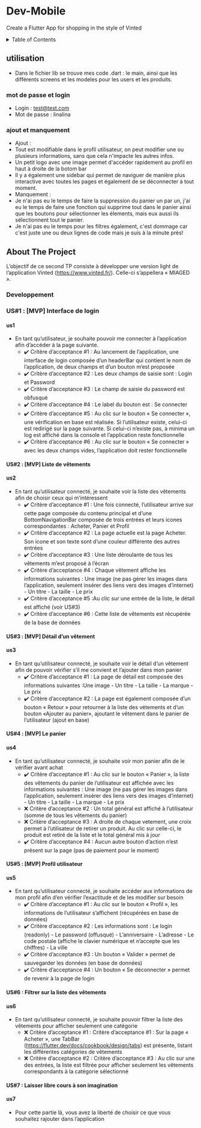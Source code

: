 # Dev-Mobile
Create a Flutter App for shopping in the style of Vinted


<!-- TABLE OF CONTENTS -->
<details>
  <summary>Table of Contents</summary>
  <ol>
     <li>
      <a href="#Utilisations">Conclusions</a>
      <ul>
        <li><a href="#mot-de-passe-et-login">Mot de passe et Login</a></li>
      </ul>
      <ul>
        <li><a href="#ajout-et-manquement">Ajouts et manquements</a></li>
      </ul>
    </li>
    <li>
      <a href="#developpement">Développement</a>
      <ul>
        <li><a href="#us1">US#1 : [MVP] Interface de login</a></li>
      </ul>
      <ul>
        <li><a href="#us2">US#2 : [MVP] Liste de vêtements </a></li>
      </ul>
       <ul>
        <li><a href="#us3">US#3 : [MVP] Détail d’un vêtement</a></li>
      </ul>
      <ul>
        <li><a href="#us4">US#4 : [MVP] Le panier</a></li>
      </ul>
      <ul>
        <li><a href="#us5"> US#5 : [MVP] Profil utilisateur </a></li>
      </ul>
      <ul>
        <li><a href="#us6">US#6 : Filtrer sur la liste des vêtements </a></li>
      </ul>
      <ul>
        <li><a href="#us7">US#7 : Laisser libre cours à son imagination</a></li>
      </ul>
    </li>
  </ol>
</details>




<!-- UTILISATIONS -->
## utilisation
* Dans le fichier lib se trouve mes code .dart : le main, ainsi que les différents screens et les modeles pour les users et les produits.

### mot de passe et login
* Login : test@test.com
* Mot de passe : linalina

### ajout et manquement
* Ajout :
*   Tout est modifiable dans le profil utilisateur, on peut modifier une ou plusieurs informations, sans que cela n'impacte les autres infos.
*   Un petit logo avec une image permet d'accéder rapidement au profil en haut à droite de la botom bar
*   Il y a également une sidebar qui permet de naviguer de manière plus interactive avec toutes les pages et également de se déconnecter à tout moment.
* Manquement : 
*   Je n'ai pas eu le temps de faire la suppression du panier un par un, j'ai eu le temps de faire une fonction qui supprime tout dans le panier ainsi que les boutons pour sélectionner les élements, mais eux aussi ils sélectionnent tout le panier.
*   Je n'ai pas eu le temps pour les filtres également, c'est dommage car c'est juste une ou deux lignes de code mais je suis à la minute près!

<!-- ABOUT THE PROJECT -->
## About The Project
L’objectif de ce second TP consiste à développer une version light de l’application Vinted (https://www.vinted.fr/). Celle-ci s’appellera « MIAGED ».

### Developpement

### US#1 : [MVP] Interface de login
#### us1

* En tant qu’utilisateur, je souhaite pouvoir me connecter à l’application afin d’accéder à la page suivante.
    * :heavy_check_mark: Critère d’acceptance #1 : Au lancement de l’application, une interface de login composée d’un headerBar qui contient le nom de l’application, de deux champs et d’un bouton m’est proposée
    * :heavy_check_mark: Critère d’acceptance #2 : Les deux champs de saisie sont : Login et Password
    * :heavy_check_mark: Critère d’acceptance #3 : Le champ de saisie du password est obfusqué
    * :heavy_check_mark: Critère d’acceptance #4 : Le label du bouton est : Se connecter
    * :heavy_check_mark: Critère d’acceptance #5 : Au clic sur le bouton « Se connecter », une vérification en base est réalisée. Si l’utilisateur existe, celui-ci est redirigé sur la page suivante. Si celui-ci n’existe pas, à minima un log est affiché dans la console et l’application reste fonctionnelle
    * :heavy_check_mark: Critère d’acceptance #6 : Au clic sur le bouton « Se connecter » avec les deux champs vides, l’application doit rester fonctionnelle


#### US#2 : [MVP] Liste de vêtements 
#### us2

* En tant qu’utilisateur connecté, je souhaite voir la liste des vêtements afin de choisir ceux qui m’intéressent
    * :heavy_check_mark: Critère d’acceptance #1 : Une fois connecté, l’utilisateur arrive sur cette page composée du contenu principal et d’une BottomNavigationBar composée de trois entrées et leurs icones correspondantes : Acheter, Panier et Profil
    * :heavy_check_mark: Critère d’acceptance #2 : La page actuelle est la page Acheter. Son icone et son texte sont d’une couleur  différente des autres entrées
    * :heavy_check_mark: Critère d’acceptance #3 : Une liste déroulante de tous les vêtements m’est proposé à l’écran
    * :heavy_check_mark: Critère d’acceptance #4 : Chaque vêtement affiche les informations suivantes : Une image (ne pas gérer les images dans l’application, seulement insérer des liens vers des images d’internet) - Un titre - La taille - Le prix
    * :heavy_check_mark: Critère d’acceptance #5 :Au clic sur une entrée de la liste, le détail est affiché (voir US#3)
    * :heavy_check_mark: Critère d’acceptance #6 : Cette liste de vêtements est récupérée de la base de données



#### US#3 : [MVP] Détail d’un vêtement 
#### us3

* En tant qu’utilisateur connecté, je souhaite voir le détail d’un vêtement afin de pouvoir vérifier s’il me convient et l’ajouter dans mon panier
    * :heavy_check_mark: Critère d’acceptance #1 : La page de détail est composée des informations suivantes :Une image - Un titre - La taille - La marque - Le prix
    * :heavy_check_mark: Critère d’acceptance #2 : La page est également composée d’un bouton « Retour » pour retourner à la liste des vétements et d’un bouton «Ajouter au panier», ajoutant le vêtement dans le panier de l’utilisateur (ajout en base)



#### US#4 : [MVP] Le panier
#### us4

* En tant qu’utilisateur connecté, je souhaite voir mon panier afin de le vérifier avant achat
  * :heavy_check_mark: Critère d’acceptance #1 : Au clic sur le bouton « Panier », la liste des vêtements du panier de l’utilisateur 
est affichée avec les informations suivantes : Une image (ne pas gérer les images dans l’application, seulement insérer des liens vers des images d’internet) - Un titre - La taille - La marque - Le prix 
  * :x: Critère d’acceptance #2 : Un total général est affiché à l’utilisateur (somme de tous les vêtements du panier)
  * :x: Critère d’acceptance #3 : A droite de chaque vetement, une croix permet à l’utilisateur de retirer un produit. Au clic sur celle-ci, le produit est retiré de la liste et le total général mis à jour
  * :heavy_check_mark: Critère d’acceptance #4 : Aucun autre bouton d’action n’est présent sur la page (pas de paiement pour le moment)


#### US#5 : [MVP] Profil utilisateur 
#### us5

* En tant qu’utilisateur connecté, je souhaite accéder aux informations de mon profil afin d’en vérifier l’exactitude et de les modifier sur besoin
  * :heavy_check_mark: Critère d’acceptance #1 : Au clic sur le bouton « Profil », les informations de l’utilisateur s’affichent (récupérées en base de données) 
  * :heavy_check_mark: Critère d’acceptance #2 : Les informations sont : Le login (readonly) - Le password (offusqué) - L’anniversaire - L’adresse - Le code postale (affiche le clavier numérique et n’accepte que les chiffres) - La ville
  * :heavy_check_mark: Critère d’acceptance #3 : Un bouton « Valider » permet de sauvegarder les données (en base de données)
  * :heavy_check_mark: Critère d’acceptance #4 : Un bouton « Se déconnecter » permet de revenir à la page de login

#### US#6 : Filtrer sur la liste des vêtements 
#### us6

* En tant qu’utilisateur connecté, je souhaite pouvoir filtrer la liste des vêtements pour afficher seulement une catégorie
  * :x: Critère d’acceptance #1 : Critère d’acceptance #1 : Sur la page « Acheter », une TabBar (https://flutter.dev/docs/cookbook/design/tabs) est présente, listant les différentes catégories de vêtements 
  * :x: Critère d’acceptance #2 : Critère d’acceptance #3 : Au clic sur une des entrées, la liste est filtrée pour afficher seulement les vêtements correspondants à la catégorie sélectionné


#### US#7 : Laisser libre cours à son imagination 
#### us7

* Pour cette partie là, vous avez la liberté de choisir ce que vous souhaitez rajouter dans l’application

